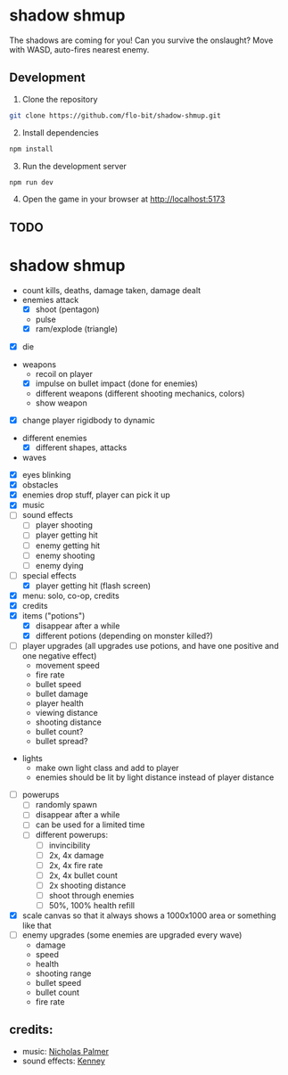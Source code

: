 # shadow shmup

The shadows are coming for you! Can you survive the onslaught? Move with WASD, auto-fires nearest enemy.

## Development

1. Clone the repository

```bash
git clone https://github.com/flo-bit/shadow-shmup.git
```

2. Install dependencies

```bash
npm install
```

3. Run the development server

```bash
npm run dev
```

4. Open the game in your browser at [http://localhost:5173](http://localhost:5173)


## TODO

# shadow shmup

- count kills, deaths, damage taken, damage dealt
- enemies attack
    - [x] shoot (pentagon)
    - pulse
    - [x] ram/explode (triangle)
- [x] die
- weapons
    - recoil on player
    - [x] impulse on bullet impact (done for enemies)
    - different weapons (different shooting mechanics, colors)
    - show weapon
- [x] change player rigidbody to dynamic
- different enemies
    - [x] different shapes, attacks
- waves
- [x] eyes blinking
- [x] obstacles
- [x] enemies drop stuff, player can pick it up
- [x] music
- [ ] sound effects
    - [ ] player shooting
    - [ ] player getting hit
    - [ ] enemy getting hit
    - [ ] enemy shooting
    - [ ] enemy dying
- [ ] special effects
    - [x] player getting hit (flash screen)
- [x] menu: solo, co-op, credits
- [x] credits
- [x] items ("potions")
    - [x] disappear after a while
    - [x] different potions (depending on monster killed?)
- [ ] player upgrades (all upgrades use potions, and have one positive and one negative effect)
    - movement speed
    - fire rate
    - bullet speed
    - bullet damage
    - player health
    - viewing distance
    - shooting distance
    - bullet count?
    - bullet spread?
- lights
    - make own light class and add to player
    - enemies should be lit by light distance instead of player distance
- [ ] powerups
    - [ ] randomly spawn
    - [ ] disappear after a while
    - [ ] can be used for a limited time
    - [ ] different powerups:
        - [ ] invincibility
        - [ ] 2x, 4x damage
        - [ ] 2x, 4x fire rate
        - [ ] 2x, 4x bullet count
        - [ ] 2x shooting distance
        - [ ] shoot through enemies
        - [ ] 50%, 100% health refill
- [x] scale canvas so that it always shows a 1000x1000 area or something like that
- [ ] enemy upgrades (some enemies are upgraded every wave)
    - damage
    - speed
    - health
    - shooting range
    - bullet speed
    - bullet count
    - fire rate


## credits:

- music: [Nicholas Palmer](https://soundcloud.com/nicholas-palmer-4)
- sound effects: [Kenney](https://kenney.nl/)